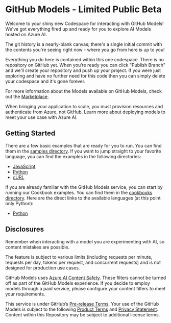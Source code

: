 # GitHub Models - Limited Public Beta

Welcome to your shiny new Codespace for interacting with GitHub Models! We've got everything fired up and ready for you to explore AI Models hosted on Azure AI.

The git history is a nearly-blank canvas; there's a single initial commit with the contents you're seeing right now - where you go from here is up to you!

Everything you do here is contained within this one codespace. There is no repository on GitHub yet. When you’re ready you can click "Publish Branch" and we’ll create your repository and push up your project. If you were just exploring and have no further need for this code then you can simply delete your codespace and it's gone forever.

For more information about the Models available on GitHub Models, check out the [Marketplace](https://github.com/marketplace/models).

When bringing your application to scale, you must provision resources and authenticate from Azure, not GitHub. Learn more about deploying models to meet your use case with Azure AI.

## Getting Started

There are a few basic examples that are ready for you to run. You can find them in the [samples directory](samples/README.md). If you want to jump straight to your favorite language, you can find the examples in the following directories:

- [JavaScript](samples/js/README.md)
- [Python](samples/python/README.md)
- [cURL](samples/curl/README.md)

If you are already familiar with the GitHub Models service, you can start by running our Cookbook examples. You can find them in the [cookbooks directory](cookbooks/README.md). Here are the direct links to the available languages (at this point only Python):

- [Python](cookbooks/python/README.md)

## Disclosures

Remember when interacting with a model you are experimenting with AI, so content mistakes are possible.  

The feature is subject to various limits (including requests per minute, requests per day, tokens per request, and concurrent requests) and is not designed for production use cases.

GitHub Models uses [Azure AI Content Safety](https://azure.microsoft.com/en-us/products/ai-services/ai-content-safety). These filters cannot be turned off as part of the GitHub Models experience. If you decide to employ models through a paid service, please configure your content filters to meet your requirements.

This service is under GitHub’s [Pre-release Terms](https://docs.github.com/en/site-policy/github-terms/github-pre-release-license-terms). Your use of the GitHub Models is subject to the following [Product Terms](https://www.microsoft.com/licensing/terms/productoffering/MicrosoftAzure/allprograms) and [Privacy Statement](https://www.microsoft.com/licensing/terms/product/PrivacyandSecurityTerms/MCA). Content within this Repository may be subject to additional license terms.
